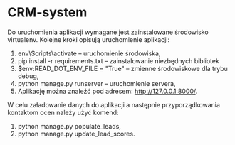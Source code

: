# CRM-system

Do uruchomienia aplikacji wymagane jest zainstalowane środowisko virtualenv. Kolejne kroki opisują uruchomienie aplikacji:
1.	env\Scripts\activate – uruchomienie środowiska,
2.	pip install -r requirements.txt – zainstalowanie niezbędnych bibliotek
3.	$env:READ_DOT_ENV_FILE = "True" – zmienne środowiskowe dla trybu debug,
4.	python manage.py runserver – uruchomienie servera,
5.	Aplikację można znaleźć pod adresem: http://127.0.0.1:8000/.

W celu załadowanie danych do aplikacji a następnie przyporządkowania kontaktom ocen należy użyć komend:
1.	python manage.py populate_leads,
2.	python manage.py update_lead_scores.
